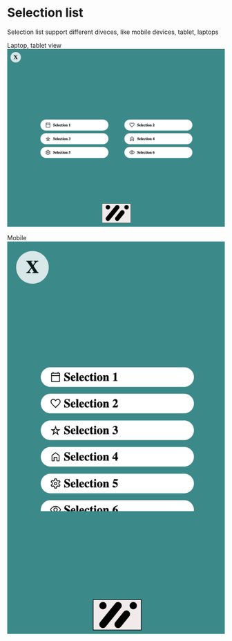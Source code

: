# Selection list

Selection list support different diveces, like mobile devices, tablet, laptops

Laptop, tablet view <br/>
![](pic/res.png)

Mobile <br/>
![](pic/res1.png) 
